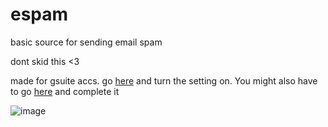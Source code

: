 # espam
basic source for sending email spam

dont skid this <3

made for gsuite accs. go [here](https://www.google.com/settings/security/lesssecureapps) and turn the setting on. You might also have to go [here](https://accounts.google.com/DisplayUnlockCaptcha) and complete it


![image](https://user-images.githubusercontent.com/65371714/208268545-70a0a0f1-65c8-4739-93c2-203c9c51e294.png)
